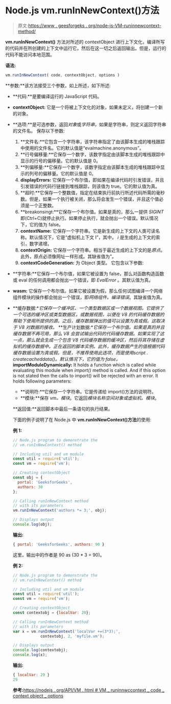 # Node.js vm.runInNewContext()方法

> 原文:[https://www . geesforgeks . org/node-js-VM-runinnewcontext-method/](https://www.geeksforgeeks.org/node-js-vm-runinnewcontext-method/)

**vm.runInNewContext()** 方法对所述的 contextObject 进行上下文化，编译所写的代码并在所创建的上下文中运行它，然后在这一切之后返回输出。但是，运行的代码不能访问本地范围。

**语法:**

```js
vm.runInNewContext( code, contextObject, options )
```

**参数:**该方法接受三个参数，如上所述，如下所述:

*   **代码:**是要编译运行的 JavaScript 代码。
*   **contextObject:** 它是一个将被上下文化的对象，如果未定义，将创建一个新的对象。
*   **选项:**是可选参数，返回*对象*或*字符串*，如果是字符串，则定义返回字符串的文件名。
    保存以下参数:
    1.  **文件名:**它包含一个字符串，该字符串指定了由该脚本生成的堆栈跟踪中使用的文件名。它的默认值是“evalmachine.anonymous”。
    2.  **行号偏移量:**它保存一个数字，该数字指定由该脚本生成的堆栈跟踪中显示的行号的偏移量。它的默认值是 0。
    3.  **列偏移量:**它保存一个数字，该数字指定由该脚本生成的堆栈跟踪中显示的列号的偏移量。它的默认值是 0。
    4.  **displayErrors:** 它保存一个布尔值，即如果在编译代码时引发错误，并且引发错误的代码行链接到堆栈跟踪，则该值为 true。它的默认值为真。
    5.  **超时:**它保存一个整数值，指定在结束执行前执行所述代码所需的毫秒数。但是，如果一个执行被关闭，那么将会发生一个错误，并且这个值必须是一个正整数。
    6.  **breakonsingt:**它保存一个布尔值。如果是真的，那么一提供 *SIGINT* 即(Ctrl+C)就停止执行。如果停止执行，就会抛出一个错误。默认情况下，它的值为 false。
    7.  **contextName:** 它保存一个字符串。它是新生成的上下文的人类可读名称。默认情况下，它是“虚拟机上下文 I”，其中， *i* 是生成的上下文的索引，数字递增。
    8.  **contextOrigin:** 它保存一个字符串。相当于最近生成的上下文的是*原点*。此外，原点必须像网址一样形成。其缺省值为”。
    9.  **contextCodeGeneration:** 为 Object 类型。
        它包含以下参数:

*   **字符串:**它保存一个布尔值，如果它被设置为 false，那么对函数构造函数或 eval 的任何调用都会抛出一个错误，即 *EvalError* 。其默认值为真。
*   **wasm:** 它保存一个布尔值。如果它被设置为假，那么任何试图编译一个网络组件模块的操作都会抛出一个错误，即*网络组件。编译错误*。其缺省值为真。

*   **缓存数据:**它保存一个*缓冲区、一个类型数据区或一个数据视图*。它提供了一个可选的*缓冲区或类型数据区，或数据视图*，以便在 V8 的代码缓存数据的帮助下使用所提供的源。之后，*缓存数据弹出*的值可以设置为真或假。这取决于 V8 对数据的接收。*   **生产计划数据:**它保存一个布尔值。如果是真的并且*缓存数据*不再可用，那么 V8 会尝试输出代码的代码缓存数据。如果实现了这一点，那么就会生成一个包含 V8 代码缓存数据的缓冲区，然后将其存储在虚拟机的*缓存数据*中。正在返回的脚本实例。此外，*缓存数据产生的*值根据代码缓存数据设置为真或假。但是，不推荐使用此选项，而是使用*script . createcacheddata()*。默认情况下，它的值为 false。*   **importModuleDynamically:** It holds a function which is called while evaluating this module when *import()* method is called. And if this option is not stated then the calls to import() will be rejected with an error.
    It holds following parameters:
    *   **说明符:**它保存一个字符串。它是传递给 import()方法的说明符。
    *   **模块:**保存 *vm。模块*。它返回*模块名称空间对象或虚拟机。模块*。

    **返回值:**返回脚本中最后一条语句的执行结果。

    下面的例子说明了在 Node.js 中 **vm.runInNewContext()方法**的使用:

    **例 1:**

    ```js
    // Node.js program to demonstrate the     
    // vm.runInNewContext() method

    // Including util and vm module
    const util = require('util');
    const vm = require('vm');

    // Creating contextObject
    const obj = {
      portal: 'GeeksforGeeks',
      authors: 30
    };

    // Calling runInNewContext method
    // with its parameters
    vm.runInNewContext('authors *= 3;', obj);

    // Displays output
    console.log(obj);
    ```

    **输出:**

    ```js
    { portal: 'GeeksforGeeks', authors: 90 }

    ```

    这里，输出中的作者是 90 as (30 * 3 = 90)。

    **例 2:**

    ```js
    // Node.js program to demonstrate the     
    // vm.runInNewContext() method

    // Including util and vm module
    const util = require('util');
    const vm = require('vm');

    // Creating contextObject
    const contextobj = {localVar: 20};

    // Calling runInNewContext method
    // with its parameters
    var x = vm.runInNewContext('localVar +=(3*3);',
                contextobj, 2, 'myfile.vm');

    // Displays output
    console.log(contextobj);
    console.log(x);
    ```

    **输出:**

    ```js
    { localVar: 29 }
    29

    ```

    **参考:**[https://nodejs . org/API/VM . html # VM _ runinnwccontext _ code _ context object _ options](https://nodejs.org/api/vm.html#vm_vm_runinnewcontext_code_contextobject_options)
